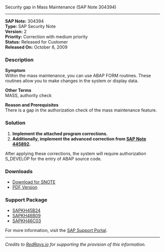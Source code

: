 Security gap in Mass Maintenance (SAP Note 304394)

---

**SAP Note:** 304394  
**Type:** SAP Security Note  
**Version:** 2  
**Priority:** Correction with medium priority  
**Status:** Released for Customer  
**Released On:** October 8, 2009  

### Description

**Symptom**  
Within the mass maintenance, you can use ABAP FORM routines. These routines allow you to make changes in the system or display data.

**Other Terms**  
MASS, authority check

**Reason and Prerequisites**  
There is a gap in the authorization check of the mass maintenance feature.

### Solution

1. **Implement the attached program corrections.**
2. **Additionally, implement the advanced correction from [SAP Note 445892](https://me.sap.com/notes/445892).**

After applying these corrections, the system will require authorization S_DEVELOP for the entry of ABAP source code.

### Downloads

- [Download for SNOTE](https://notesdownloads.sap.com/note/0040000001203052017)
- [PDF Version](https://userapps.support.sap.com/sap/support/sfm/notes/print/0000304394?language=en-US&token=824666222578C48791876766E7202E30)

### Support Package

- [SAPKH45B24](https://me.sap.com/supportpackage/SAPKH45B24)
- [SAPKH46B09](https://me.sap.com/supportpackage/SAPKH46B09)
- [SAPKH46C03](https://me.sap.com/supportpackage/SAPKH46C03)

For more information, visit the [SAP Support Portal](https://me.sap.com/).

---

*Credits to [RedRays.io](https://redrays.io) for supporting the provision of this information.*